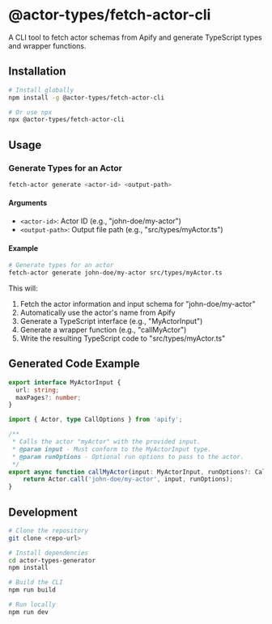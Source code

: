# @actor-types/fetch-actor-cli

A CLI tool to fetch actor schemas from Apify and generate TypeScript types and wrapper functions.

## Installation

```bash
# Install globally
npm install -g @actor-types/fetch-actor-cli

# Or use npx
npx @actor-types/fetch-actor-cli
```

## Usage

### Generate Types for an Actor

```bash
fetch-actor generate <actor-id> <output-path>
```

#### Arguments

- `<actor-id>`: Actor ID (e.g., "john-doe/my-actor")
- `<output-path>`: Output file path (e.g., "src/types/myActor.ts")

#### Example

```bash
# Generate types for an actor
fetch-actor generate john-doe/my-actor src/types/myActor.ts
```

This will:
1. Fetch the actor information and input schema for "john-doe/my-actor"
2. Automatically use the actor's name from Apify
3. Generate a TypeScript interface (e.g., "MyActorInput")
4. Generate a wrapper function (e.g., "callMyActor")
5. Write the resulting TypeScript code to "src/types/myActor.ts"

## Generated Code Example

```typescript
export interface MyActorInput {
  url: string;
  maxPages?: number;
}

import { Actor, type CallOptions } from 'apify';

/**
 * Calls the actor "myActor" with the provided input.
 * @param input - Must conform to the MyActorInput type.
 * @param runOptions - Optional run options to pass to the actor.
 */
export async function callMyActor(input: MyActorInput, runOptions?: CallOptions): Promise<unknown> {
    return Actor.call('john-doe/my-actor', input, runOptions);
}
```

## Development

```bash
# Clone the repository
git clone <repo-url>

# Install dependencies
cd actor-types-generator
npm install

# Build the CLI
npm run build

# Run locally
npm run dev
```
